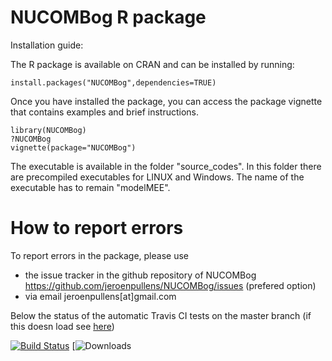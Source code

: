 # NUCOMBog R package

Installation guide:

The R package is available on CRAN and can be installed by running:

```{r}
install.packages("NUCOMBog",dependencies=TRUE)
```

Once you have installed the package, you can access the package vignette that contains examples and brief instructions.

```{r}
library(NUCOMBog)
?NUCOMBog
vignette(package="NUCOMBog")
```

The executable is available in the folder "source_codes". In this folder there are precompiled executables for LINUX and Windows. The name of the executable has to remain "modelMEE".

# How to report errors

To report errors in the package, please use 

- the issue tracker in the github repository of NUCOMBog https://github.com/jeroenpullens/NUCOMBog/issues (prefered option)
- via email jeroenpullens[at]gmail.com


Below the status of the automatic Travis CI tests on the master branch (if this doesn load see [here](https://travis-ci.org/jeroenpullens/NUCOMBog))

[![Build Status](https://travis-ci.org/jeroenpullens/NUCOMBog.svg?branch=master)](https://travis-ci.org/jeroenpullens/NUCOMBog)
[![Downloads](https://cranlogs.r-pkg.org/badges/NUCOMBog)






